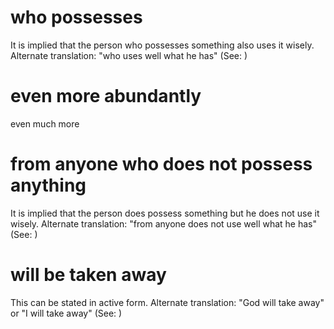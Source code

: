 
# who possesses
It is implied that the person who possesses something also uses it wisely. Alternate translation: "who uses well what he has" (See: )

# even more abundantly
even much more

# from anyone who does not possess anything
It is implied that the person does possess something but he does not use it wisely. Alternate translation: "from anyone does not use well what he has" (See: )

# will be taken away
This can be stated in active form. Alternate translation: "God will take away" or "I will take away" (See: )